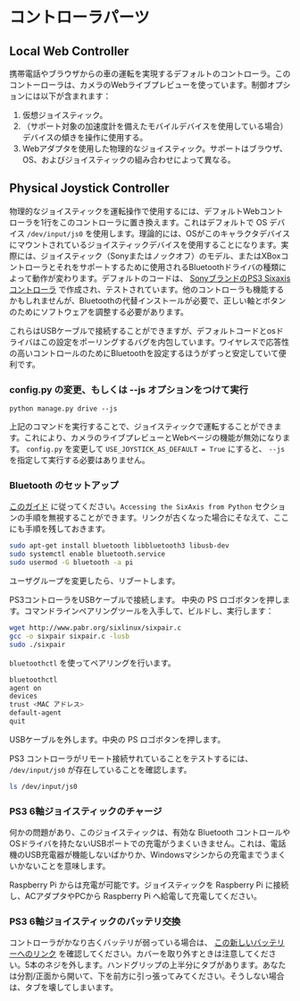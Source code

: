 # コントローラパーツ

## Local Web Controller

携帯電話やブラウザからの車の運転を実現するデフォルトのコントローラ。このコントーローラは、カメラのWebライブプレビューを使っています。制御オプションには以下が含まれます：

1. 仮想ジョイスティック。
2. （サポート対象の加速度計を備えたモバイルデバイスを使用している場合）デバイスの傾きを操作に使用する。
3. Webアダプタを使用した物理的なジョイスティック。サポートはブラウザ、OS、およびジョイスティックの組み合わせによって異なる。

## Physical Joystick Controller

物理的なジョイスティックを運転操作で使用するには、デフォルトWebコントローラを1行をこのコントローラに置き換えます。これはデフォルトで OS デバイス `/dev/input/js0` を使用します。理論的には、OSがこのキャラクタデバイスにマウントされているジョイスティックデバイスを使用することになります。実際には、ジョイスティック（Sonyまたはノックオフ）のモデル、またはXBoxコントローラとそれをサポートするために使用されるBluetoothドライバの種類によって動作が変わります。デフォルトのコードは、 [SonyブランドのPS3 Sixaxisコントローラ]((https://www.amazon.com/Dualshock-Wireless-Controller-Charcoal-playstation-3)) で作成され、テストされています。他のコントローラも機能するかもしれませんが、Bluetoothの代替インストールが必要で、正しい軸とボタンのためにソフトウェアを調整する必要があります。

これらはUSBケーブルで接続することができますが、デフォルトコードとosドライバはこの設定をポーリングするバグを内包しています。ワイヤレスで応答性の高いコントロールのためにBluetoothを設定するほうがずっと安定していて便利です。

### config.py の変更、もしくは --js オプションをつけて実行

```
python manage.py drive --js
```
上記のコマンドを実行することで、ジョイスティックで運転することができます。これにより、カメラのライブプレビューとWebページの機能が無効になります。 `config.py` を変更して `USE_JOYSTICK_AS_DEFAULT = True` にすると、 `--js` を指定して実行する必要はありません。

### Bluetooth のセットアップ

[このガイド](https://pythonhosted.org/triangula/sixaxis.html) に従ってください。`Accessing the SixAxis from Python` セクションの手順を無視することができます。リンクが古くなった場合にそなえて、ここにも手順を残しておきます。

``` bash
sudo apt-get install bluetooth libbluetooth3 libusb-dev
sudo systemctl enable bluetooth.service
sudo usermod -G bluetooth -a pi
```

ユーザグループを変更したら、リブートします。

PS3コントローラをUSBケーブルで接続します。 中央の PS ロゴボタンを押します。コマンドラインペアリングツールを入手して、ビルドし、実行します：
```bash
wget http://www.pabr.org/sixlinux/sixpair.c
gcc -o sixpair sixpair.c -lusb
sudo ./sixpair
```

`bluetoothctl` を使ってペアリングを行います。
```bash
bluetoothctl
agent on
devices
trust <MAC アドレス>
default-agent
quit
```

USBケーブルを外します。中央の PS ロゴボタンを押します。

PS3 コントローラがリモート接続サれていることをテストするには、 `/dev/input/js0` が存在していることを確認します。
```bash
ls /dev/input/js0
```

### PS3 6軸ジョイスティックのチャージ

何かの問題があり、このジョイスティックは、有効な Bluetooth コントロールやOSドライバを持たないUSBポートでの充電がうまくいきません。これは、電話機のUSB充電器が機能しないばかりか、Windowsマシンからの充電までうまくいかないことを意味します。

Raspberry Pi からは充電が可能です。ジョイスティックを Raspberry Pi に接続し、ACアダプタやPCから Raspberry Pi へ給電して充電してください。

### PS3 6軸ジョイスティックのバッテリ交換

コントローラがかなり古くバッテリが弱っている場合は、 [この新しいバッテリーへのリンク](http://a.co/5k1lbns) を確認してください。カバーを取り外すときは注意してください。5本のネジを外します。ハンドグリップの上半分にタブがあります。あなたは分割/正面から開いて、下を前方に引っ張ってみてください。そうしない場合は、タブを壊してしまいます。

